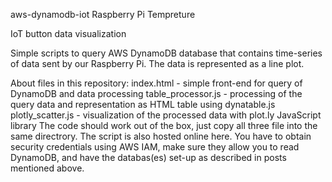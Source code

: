 aws-dynamodb-iot Raspberry Pi Tempreture 

IoT button data visualization

Simple scripts to query AWS DynamoDB database that contains time-series of data sent by our Raspberry Pi. The data is represented as a line plot.

About files in this repository:
index.html - simple front-end for query of DynamoDB and data processing
table_processor.js - processing of the query data and representation as HTML table using dynatable.js
plotly_scatter.js - visualization of the processed data with plot.ly JavaScript library
The code should work out of the box, just copy all three file into the same directrory. The script is also hosted online here. 
You have to obtain security credentials using AWS IAM, make sure they allow you to read DynamoDB, and have the databas(es) set-up as described in posts mentioned above.
